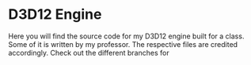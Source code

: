 # D3D12 Engine
Here you will find the source code for my D3D12 engine built for a class.
Some of it is written by my professor. The respective files are credited accordingly.
Check out the different branches for 
